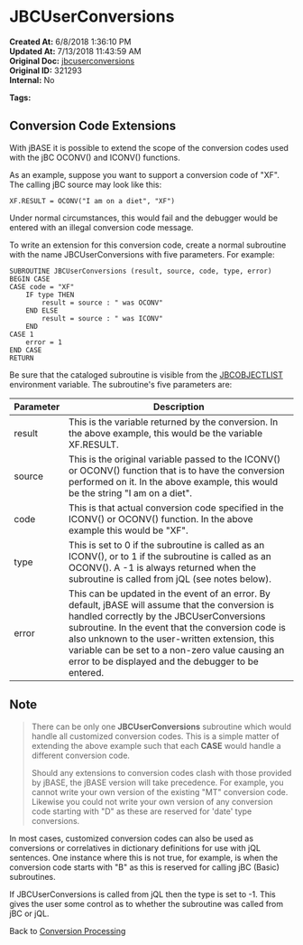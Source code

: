 # JBCUserConversions

**Created At:** 6/8/2018 1:36:10 PM  
**Updated At:** 7/13/2018 11:43:59 AM  
**Original Doc:** [jbcuserconversions](https://docs.jbase.com/46351-conversion-processing/jbcuserconversions)  
**Original ID:** 321293  
**Internal:** No  

**Tags:**
<badge text='conversion processing' vertical='middle' />
<badge text='jql' vertical='middle' />

## Conversion Code Extensions

With jBASE it is possible to extend the scope of the conversion codes used with the jBC OCONV() and ICONV() functions.

As an example, suppose you want to support a conversion code of "XF". The calling jBC source may look like this:

```
XF.RESULT = OCONV("I am on a diet", "XF")
```

Under normal circumstances, this would fail and the debugger would be entered with an illegal conversion code message.

To write an extension for this conversion code, create a normal subroutine with the name JBCUserConversions with five parameters. For example:

```
SUBROUTINE JBCUserConversions (result, source, code, type, error)
BEGIN CASE
CASE code = "XF"
    IF type THEN
        result = source : " was OCONV"
    END ELSE
        result = source : " was ICONV"
    END
CASE 1
    error = 1
END CASE
RETURN
```

Be sure that the cataloged subroutine is visible from the [JBCOBJECTLIST](./../../../environment-variables/jbcobjectlist) environment variable. The subroutine's five parameters are:

| Parameter | Description |
| --- | --- |
| result | This is the variable returned by the conversion. In the above example, this would be the variable XF.RESULT. |
| source | This is the original variable passed to the ICONV() or OCONV() function that is to have the conversion performed on it. In the above example, this would be the string "I am on a diet". |
| code | This is that actual conversion code specified in the ICONV() or OCONV() function. In the above example this would be "XF". |
| type | This is set to 0 if the subroutine is called as an ICONV(), or to 1 if the subroutine is called as an OCONV(). A -1 is always returned when the subroutine is called from jQL (see notes below). |
| error | This can be updated in the event of an error. By default, jBASE will assume that the conversion is handled correctly by the JBCUserConversions subroutine. In the event that the conversion code is also unknown to the user-written extension, this variable can be set to a non-zero value causing an error to be displayed and the debugger to be entered. |

## Note

> There can be only one **JBCUserConversions** subroutine which would handle all customized conversion codes. This is a simple matter of extending the above example such that each **CASE** would handle a different conversion code.
>
> Should any extensions to conversion codes clash with those provided by jBASE, the jBASE version will take precedence. For example, you cannot write your own version of the existing "MT" conversion code. Likewise you could not write your own version of any conversion code starting with "D" as these are reserved for 'date' type conversions.

In most cases, customized conversion codes can also be used as conversions or correlatives in dictionary definitions for use with jQL sentences. One instance where this is not true, for example, is when the conversion code starts with "B" as this is reserved for calling jBC (Basic) subroutines.

If JBCUserConversions is called from jQL then the type is set to -1. This gives the user some control as to whether the subroutine was called from jBC or jQL.

Back to [Conversion Processing](./../conversion-processing)
